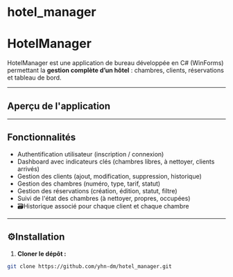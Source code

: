 # hotel_manager

# HotelManager

HotelManager est une application de bureau développée en C# (WinForms) permettant la **gestion complète d’un hôtel** : chambres, clients, réservations et tableau de bord.

---

## Aperçu de l'application



---

## Fonctionnalités

- Authentification utilisateur (inscription / connexion)
- Dashboard avec indicateurs clés (chambres libres, à nettoyer, clients arrivés)
- Gestion des clients (ajout, modification, suppression, historique)
- Gestion des chambres (numéro, type, tarif, statut)
- Gestion des réservations (création, édition, statut, filtre)
- Suivi de l'état des chambres (à nettoyer, propres, occupées)
- 🗃Historique associé pour chaque client et chaque chambre

---

## ⚙Installation

1. **Cloner le dépôt :**

```bash
git clone https://github.com/yhn-dm/hotel_manager.git
